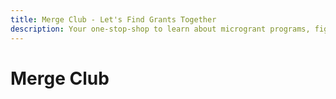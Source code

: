 ```yaml
---
title: Merge Club - Let's Find Grants Together
description: Your one-stop-shop to learn about microgrant programs, figure out which ones are most relevant for you, and find the best tips for applications and interviews.
---
```


# Merge Club
